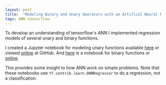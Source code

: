 ```yaml
---
layout: post
title:  "Modeling Binary and Unary Operators with an Artifical Neural Network"
tags: ANN tensorflow
---
```

To develop an understanding of tensorflow's ANN I implemented regression models of several unary and binary functions.

I created a Jupyter notebook for modeling unary functions
available [here](/notebooks/UnaryOperatorsNN.ipynb)
or viewed [online](https://github.com/cygnyx/cygnyx.github.io/blob/master/notebooks/UnaryOperatorsNN.ipynb) at GitHub.
And [here](/notebooks/BinaryOperatorsNN.ipynb)
is a notebook for binary functions
or [online](https://github.com/cygnyx/cygnyx.github.io/blob/master/notebooks/BinaryOperatorsNN.ipynb).

This provides some insight to how ANN work on simple problems.
Note that these notebooks use `tf.contrib.learn.DNNRegressor` to do a regression, not a classification.

